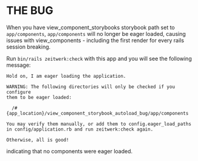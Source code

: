# THE BUG

When you have view_component_storybooks storybook path set to `app/components`, `app/components` will no longer be eager loaded, causing issues with view_components - including the first render for every rails session breaking.

Run `bin/rails zeitwerk:check` with this app and you will see the following message:

```
Hold on, I am eager loading the application.

WARNING: The following directories will only be checked if you configure
them to be eager loaded:

  /#{app_location}/view_component_storybook_autoload_bug/app/components

You may verify them manually, or add them to config.eager_load_paths
in config/application.rb and run zeitwerk:check again.

Otherwise, all is good!
```

indicating that no components were eager loaded.
